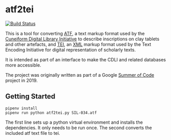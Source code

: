 # atf2tei

[![Build Status](https://travis-ci.org/cdli-gh/atf2tei.svg?branch=master)](https://travis-ci.org/cdli-gh/atf2tei)

This is a tool for converting [ATF](http://oracc.museum.upenn.edu/doc/help/editinginatf/),
a text markup format used by the [Cuneiform Digital Library Initiative](https://cdli.ucla.edu)
to describe inscriptions on clay tablets and other artefacts,
and [TEI](https://tei-c.org), an [XML](https://en.wikipedia.org/wiki/XML)
markup format used by the Text Encoding Initiative for digital representation
of scholarly texts.

It is intended as part of an interface to make the CDLI and related
databases more accessible.

The project was originally written as part of a Google
[Summer of Code](https://summerofcode.withgoogle.com/)
project in 2019.

## Getting Started

    pipenv install
    pipenv run python atf2tei.py SIL-034.atf

The first line sets up a python virtual environment and installs
the dependencies. It only needs to be run once.
The second converts the included atf text file to tei.
